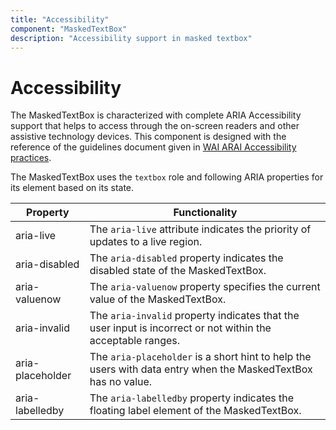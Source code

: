 ```yaml
---
title: "Accessibility"
component: "MaskedTextBox"
description: "Accessibility support in masked textbox"
---
```


# Accessibility

The MaskedTextBox is characterized with complete ARIA Accessibility support that helps to access
through the on-screen readers and other assistive technology devices. This component is designed with the
reference of the guidelines document given in [WAI ARAI Accessibility practices](https://www.w3.org/TR/wai-aria-1.1/#textbox).

The MaskedTextBox uses the `textbox` role and following ARIA properties for its element based on its state.

| **Property** | **Functionality** |
| --- | --- |
| aria-live | The `aria-live` attribute indicates the priority of updates to a live region. |
| aria-disabled | The `aria-disabled` property indicates the disabled state of the MaskedTextBox. |
| aria-valuenow | The `aria-valuenow` property specifies the current value of the MaskedTextBox. |
| aria-invalid | The `aria-invalid` property indicates that the user input is incorrect or not within the acceptable ranges. |
| aria-placeholder | The `aria-placeholder` is a short hint to help the users with data entry when the MaskedTextBox has no value. |
| aria-labelledby | The `aria-labelledby` property indicates the floating label element of the MaskedTextBox. |